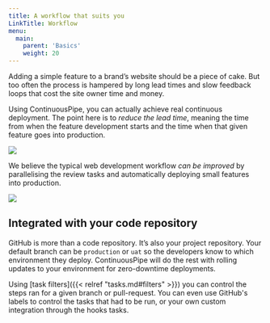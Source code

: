 ```yaml
---
title: A workflow that suits you
LinkTitle: Workflow
menu:
  main:
    parent: 'Basics'
    weight: 20
---
```

Adding a simple feature to a brand’s website should be a piece of cake. But too often the process is hampered by long lead times and slow feedback loops that cost the site owner time and money.

Using ContinuousPipe, you can actually achieve real continuous deployment. The point here is to *reduce the lead time*, meaning the time from when the feature development starts and the time when that given feature goes into production.

![](/images/workflow-before.png)

We believe the typical web development workflow *can be improved* by parallelising the review tasks and automatically deploying small features into production.

![](/images/workflow-with-continuous-pipe.png)

## Integrated with your code repository

GitHub is more than a code repository. It’s also your project repository. Your default branch can be `production` or `uat` so the developers know to which environment they deploy. ContinuousPipe will do the rest with rolling updates to your environment for zero-downtime deployments.

Using [task filters]({{< relref "tasks.md#filters" >}}) you can control the steps ran for a given branch or pull-request. You can even use GitHub's labels to control the tasks that had to be run, or your own custom integration through the hooks tasks.
